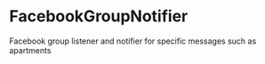 # FacebookGroupNotifier
Facebook group listener and notifier for specific messages such as apartments
